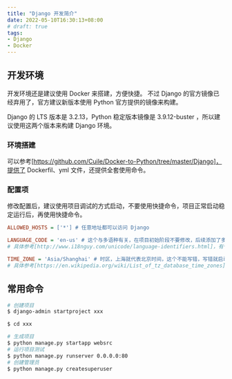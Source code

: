 ```yaml
---
title: "Django 开发简介"
date: 2022-05-10T16:30:13+08:00
# draft: true
tags:
- Django
- Docker
---
```


## 开发环境

开发环境还是建议使用 Docker 来搭建，方便快捷。
不过 Django 的官方镜像已经弃用了，官方建议新版本使用 Python 官方提供的镜像来构建。

Django 的 LTS 版本是 3.2.13，Python 稳定版本镜像是 3.9.12-buster ，所以建议使用这两个版本来构建 Django 环境。

### 环境搭建

可以参考[https://github.com/Cuile/Docker-to-Python/tree/master/Django]，提供了 Dockerfil、yml 文件，还提供全套使用命令。

### 配置项

修改配置后，建议使用项目调试的方式启动，不要使用快捷命令，项目正常启动稳定运行后，再使用快捷命令。

```ini
ALLOWED_HOSTS = ['*'] # 任意地址都可以访问 Django

LANGUAGE_CODE = 'en-us' # 这个与多语种有关，在项目初始阶段不要修改，后续添加了多语种支持再修改，否则会导致无法启动。
# 具体参考[http://www.i18nguy.com/unicode/language-identifiers.html]，有个傻逼教程，上来就改成 zh-CN 果然导致项目无法正常启动。

TIME_ZONE = 'Asia/Shanghai' # 时区，上海就代表北京时间，这个不能写错，写错就启动不了
# 具体参考[https://en.wikipedia.org/wiki/List_of_tz_database_time_zones]，这里是标准的，有个傻逼教程非给写成 Asia/Beijing 导致怎么都起不来，太TMD的二逼了。
```

## 常用命令

```bash
# 创建项目
$ django-admin startproject xxx

$ cd xxx

# 生成项目
$ python manage.py startapp websrc
# 运行项目测试
$ python manage.py runserver 0.0.0.0:80
# 创建管理员
$ python manage.py createsuperuser
```